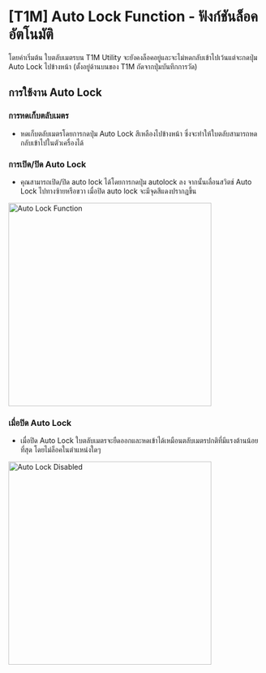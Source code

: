 # [T1M] Auto Lock Function - ฟังก์ชันล็อคอัตโนมัติ

โดยค่าเริ่มต้น ใบตลับเมตรบน T1M Utility จะยังคงล็อคอยู่และจะไม่หดกลับเข้าไปเว้นแต่จะกดปุ่ม Auto Lock ไปข้างหน้า (ตั้งอยู่ด้านบนของ T1M ถัดจากปุ่มบันทึกการวัด)

## การใช้งาน Auto Lock

### การหดเก็บตลับเมตร

- หดเก็บตลับเมตรโดยการกดปุ่ม Auto Lock สีเหลืองไปข้างหน้า ซึ่งจะทำให้ใบตลับสามารถหดกลับเข้าไปในตัวเครื่องได้

### การเปิด/ปิด Auto Lock

- คุณสามารถเปิด/ปิด auto lock ได้โดยการกดปุ่ม autolock ลง จากนั้นเลื่อนสวิตช์ Auto Lock ไปทางซ้ายหรือขวา เมื่อปิด auto lock จะมีจุดสีแดงปรากฏขึ้น

<img src="https://support.reekon.tools/hc/article_attachments/37421733095444" alt="Auto Lock Function" width="400">

### เมื่อปิด Auto Lock

- เมื่อปิด Auto Lock ใบตลับเมตรจะยืดออกและหดเข้าได้เหมือนตลับเมตรปกติที่มีแรงต้านน้อยที่สุด โดยไม่ล็อคในตำแหน่งใดๆ

<img src="https://support.reekon.tools/hc/article_attachments/37989390682004" alt="Auto Lock Disabled" width="400">
